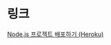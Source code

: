 # 링크

[Node.js 프로젝트 배포하기 (Heroku)](https://velog.io/@jjunyjjuny/Node.js-%ED%94%84%EB%A1%9C%EC%A0%9D%ED%8A%B8-%EB%B0%B0%ED%8F%AC%ED%95%98%EA%B8%B0-Heroku)